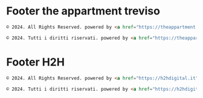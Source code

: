 # Footer the appartment treviso


```html
© 2024. All Rights Reserved. powered by <a href="https://theappartment.it" >the appartment Treviso</a>
```

```html
© 2024. Tutti i diritti riservati. powered by <a href="https://theappartment.it" >the appartment Treviso</a>
```




# Footer H2H
 

```html
© 2024. All Rights Reserved. powered by <a href="https://h2hdigital.it">Human to Human Studio</a> c/o <a href="https://theappartment.it" >the appartment Treviso</a>
```

```html
© 2024. Tutti i diritti riservati. powered by <a href="https://h2hdigital.it">Human to Human Studio</a> c/o <a href="https://theappartment.it" >the appartment Treviso</a>
```
